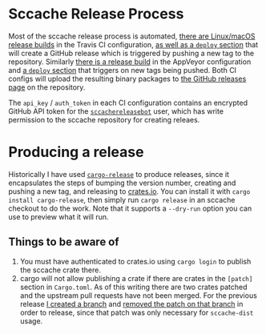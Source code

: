 # Sccache Release Process

Most of the sccache release process is automated, [there are Linux/macOS release builds](https://github.com/mozilla/sccache/blob/5bb5d047e27bd8e69da0e1cab2882468313cd080/.travis.yml#L17-L27) in the Travis CI configuration, [as well as a `deploy` section](https://github.com/mozilla/sccache/blob/5bb5d047e27bd8e69da0e1cab2882468313cd080/.travis.yml#L46-L57) that will create a GitHub release which is triggered by pushing a new tag to the repository. Similarly [there is a release build](https://github.com/mozilla/sccache/blob/5bb5d047e27bd8e69da0e1cab2882468313cd080/appveyor.yml#L40-L43) in the AppVeyor configuration and [a `deploy` section](https://github.com/mozilla/sccache/blob/5bb5d047e27bd8e69da0e1cab2882468313cd080/appveyor.yml#L68-L76) that triggers on new tags being pushed. Both CI configs will upload the resulting binary packages to [the GitHub releases page](https://github.com/mozilla/sccache/releases) on the repository.

The `api_key` / `auth_token` in each CI configuration contains an encrypted GitHub API token for the [`sccachereleasebot`](https://github.com/sccachereleasebot) user, which has write permission to the sccache repository for creating releaes.

# Producing a release

Historically I have used [`cargo-release`](https://github.com/sunng87/cargo-release) to produce releases, since it encapsulates the steps of bumping the version number, creating and pushing a new tag, and releasing to [crates.io](https://crates.io/crates/sccache). You can install it with `cargo install cargo-release`, then simply run `cargo release` in an sccache checkout to do the work. Note that it supports a `--dry-run` option you can use to preview what it will run.

## Things to be aware of

1. You must have authenticated to crates.io using `cargo login` to publish the sccache crate there.
2. cargo will not allow publishing a crate if there are crates in the `[patch]` section in `Cargo.toml`. As of this writing there are two crates patched and the upstream pull requests have not been merged. For the previous release [I created a branch](https://github.com/mozilla/sccache/commits/0.2.8-workaround) and [removed the patch on that branch](https://github.com/mozilla/sccache/commit/978813cef19161ced6be33da517f8c4feac060dc) in order to release, since that patch was only necessary for `sccache-dist` usage.
